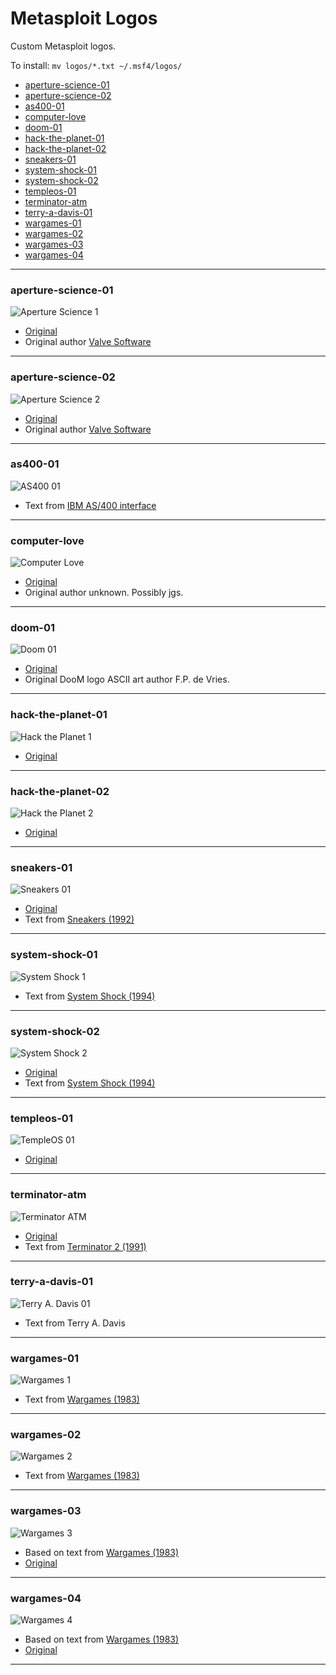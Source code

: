 # Metasploit Logos

Custom Metasploit logos.

To install: `mv logos/*.txt ~/.msf4/logos/`

* [aperture-science-01](#aperture-science-01)
* [aperture-science-02](#aperture-science-02)
* [as400-01](#as400-01)
* [computer-love](#computer-love)
* [doom-01](#doom-01)
* [hack-the-planet-01](#hack-the-planet-01)
* [hack-the-planet-02](#hack-the-planet-02)
* [sneakers-01](#sneakers-01)
* [system-shock-01](#system-shock-01)
* [system-shock-02](#system-shock-02)
* [templeos-01](#templos-01)
* [terminator-atm](#terminator-atm)
* [terry-a-davis-01](#terry-a-davis-01)
* [wargames-01](#wargames-01)
* [wargames-02](#wargames-02)
* [wargames-03](#wargames-03)
* [wargames-04](#wargames-04)

---

### aperture-science-01

![Aperture Science 1](https://raw.githubusercontent.com/bcoles/metasploit-logos/master/images/aperture-science-01.png)

* [Original](https://slowb.ro/static/apeture-sceience-logo-from-portal.txt)
* Original author [Valve Software](http://valvesoftware.com/)

---

### aperture-science-02

![Aperture Science 2](https://raw.githubusercontent.com/bcoles/metasploit-logos/master/images/aperture-science-02.png)

* [Original](https://slowb.ro/static/apeture-sceience-logo-from-portal.txt)
* Original author [Valve Software](http://valvesoftware.com/)

---

### as400-01

![AS400 01](https://raw.githubusercontent.com/bcoles/metasploit-logos/master/images/as400-01.png)

* Text from [IBM AS/400 interface](https://i2.wp.com/as400i.com/wp-content/uploads/2013/03/main-menu.png)

---

### computer-love

![Computer Love](https://raw.githubusercontent.com/bcoles/metasploit-logos/master/images/computer-love.png)

* [Original](http://www.ascii-code.com/ascii-art/computers/computers.php)
* Original author unknown. Possibly jgs.

---

### doom-01

![Doom 01](https://raw.githubusercontent.com/bcoles/metasploit-logos/master/images/doom-01.png)

* [Original](http://www.gamers.org/~fpv/doomlogo.html)
* Original DooM logo ASCII art author F.P. de Vries.

---

### hack-the-planet-01

![Hack the Planet 1](https://raw.githubusercontent.com/bcoles/metasploit-logos/master/images/hack-the-planet-01.png)

* [Original](https://gist.githubusercontent.com/llkats/11da5259e88c6bd3fae2/raw/01ed0f2b2892545e2beea2069ac1f17f7dba03bd/hack-the-planet.txt)

---

### hack-the-planet-02

![Hack the Planet 2](https://raw.githubusercontent.com/bcoles/metasploit-logos/master/images/hack-the-planet-02.png)

* [Original](https://www.youtube.com/watch?v=zqvcfWQzxYg)

---

### sneakers-01

![Sneakers 01](https://raw.githubusercontent.com/bcoles/metasploit-logos/master/images/sneakers-01.png)

* [Original](https://www.youtube.com/watch?v=GS3npSv8iuM#t=4m17s)
* Text from [Sneakers (1992)](https://www.imdb.com/title/tt0105435/)

---

### system-shock-01

![System Shock 1](https://raw.githubusercontent.com/bcoles/metasploit-logos/master/images/system-shock-01.png)

* Text from [System Shock (1994)](https://en.wikipedia.org/wiki/System_Shock)

---

### system-shock-02

![System Shock 2](https://raw.githubusercontent.com/bcoles/metasploit-logos/master/images/system-shock-02.png)

* [Original](https://encrypted-tbn0.gstatic.com/images?q=tbn:ANd9GcQSDMivqh5yX_5c6YY0MCEXgR3ajaUEeFgR-LwB3AGv1iN8b5xe9w)
* Text from [System Shock (1994)](https://en.wikipedia.org/wiki/System_Shock)

---

### templeos-01

![TempleOS 01](https://raw.githubusercontent.com/bcoles/metasploit-logos/master/images/templeos-01.png)

* [Original](https://templeos.org/Templeos-header.png)

---

### terminator-atm

![Terminator ATM](https://raw.githubusercontent.com/bcoles/metasploit-logos/master/images/terminator-atm.png)

* [Original](https://www.youtube.com/embed/3cfQKxUffqA?autoplay=1&auto_play=true)
* Text from [Terminator 2 (1991)](http://www.imdb.com/title/tt0103064/)

---

### terry-a-davis-01

![Terry A. Davis 01](https://raw.githubusercontent.com/bcoles/metasploit-logos/master/images/terry-a-davis-01.png)

* Text from Terry A. Davis

---

### wargames-01

![Wargames 1](https://raw.githubusercontent.com/bcoles/metasploit-logos/master/images/wargames-01.png)

* Text from [Wargames (1983)](http://www.imdb.com/title/tt0086567/)

---

### wargames-02

![Wargames 2](https://raw.githubusercontent.com/bcoles/metasploit-logos/master/images/wargames-02.png)

* Text from [Wargames (1983)](http://www.imdb.com/title/tt0086567/)

---

### wargames-03

![Wargames 3](https://raw.githubusercontent.com/bcoles/metasploit-logos/master/images/wargames-03.png)

* Based on text from [Wargames (1983)](http://www.imdb.com/title/tt0086567/)
* [Original](https://www.youtube.com/watch?v=KXzNo0vR_dU)

---

### wargames-04

![Wargames 4](https://raw.githubusercontent.com/bcoles/metasploit-logos/master/images/wargames-04.png)

* Based on text from [Wargames (1983)](http://www.imdb.com/title/tt0086567/)
* [Original](https://www.youtube.com/watch?v=KXzNo0vR_dU)

---

